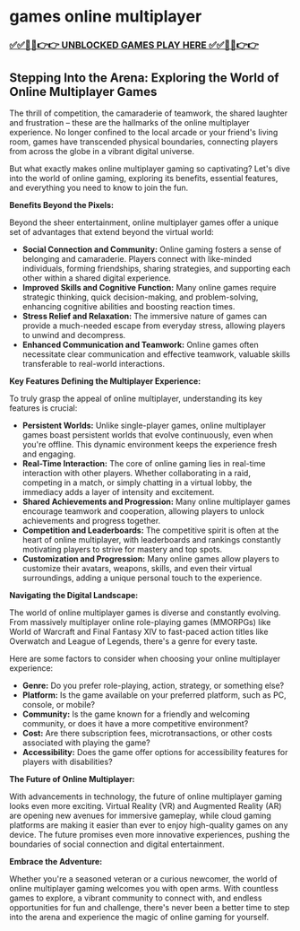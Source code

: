 # games online multiplayer

### [✅✅🔴🔴👉👉 UNBLOCKED GAMES PLAY HERE ✅✅🔴🔴👉👉](https://topstoryindia.com)

## Stepping Into the Arena: Exploring the World of Online Multiplayer Games

The thrill of competition, the camaraderie of teamwork, the shared laughter and frustration – these are the hallmarks of the online multiplayer experience.  No longer confined to the local arcade or your friend's living room, games have transcended physical boundaries, connecting players from across the globe in a vibrant digital universe. 

But what exactly makes online multiplayer gaming so captivating?  Let's dive into the world of online gaming, exploring its benefits, essential features, and everything you need to know to join the fun.

**Benefits Beyond the Pixels:**

Beyond the sheer entertainment, online multiplayer games offer a unique set of advantages that extend beyond the virtual world:

* **Social Connection and Community:** Online gaming fosters a sense of belonging and camaraderie. Players connect with like-minded individuals, forming friendships, sharing strategies, and supporting each other within a shared digital experience.
* **Improved Skills and Cognitive Function:** Many online games require strategic thinking, quick decision-making, and problem-solving, enhancing cognitive abilities and boosting reaction times.
* **Stress Relief and Relaxation:** The immersive nature of games can provide a much-needed escape from everyday stress, allowing players to unwind and decompress.
* **Enhanced Communication and Teamwork:** Online games often necessitate clear communication and effective teamwork,  valuable skills transferable to real-world interactions.

**Key Features Defining the Multiplayer Experience:**

To truly grasp the appeal of online multiplayer, understanding its key features is crucial:

* **Persistent Worlds:** Unlike single-player games, online multiplayer games boast persistent worlds that evolve continuously, even when you're offline.  This dynamic environment keeps the experience fresh and engaging.
* **Real-Time Interaction:**  The core of online gaming lies in real-time interaction with other players.  Whether collaborating in a raid, competing in a match, or simply chatting in a virtual lobby, the immediacy adds a layer of intensity and excitement.
* **Shared Achievements and Progression:** Many online multiplayer games encourage teamwork and cooperation, allowing players to unlock achievements and progress together. 
* **Competition and Leaderboards:** The competitive spirit is often at the heart of online multiplayer, with leaderboards and rankings constantly motivating players to strive for mastery and top spots.
* **Customization and Progression:** Many online games allow players to customize their avatars, weapons, skills, and even their virtual surroundings, adding a unique personal touch to the experience.

**Navigating the Digital Landscape:**

The world of online multiplayer games is diverse and constantly evolving.  From massively multiplayer online role-playing games (MMORPGs) like World of Warcraft and Final Fantasy XIV to fast-paced action titles like Overwatch and League of Legends, there's a genre for every taste. 

Here are some factors to consider when choosing your online multiplayer experience:

* **Genre:**  Do you prefer role-playing, action, strategy, or something else?
* **Platform:**  Is the game available on your preferred platform, such as PC, console, or mobile?
* **Community:**  Is the game known for a friendly and welcoming community, or does it have a more competitive environment?
* **Cost:**  Are there subscription fees, microtransactions, or other costs associated with playing the game?
* **Accessibility:**  Does the game offer options for accessibility features for players with disabilities?

**The Future of Online Multiplayer:**

With advancements in technology, the future of online multiplayer gaming looks even more exciting. Virtual Reality (VR) and Augmented Reality (AR) are opening new avenues for immersive gameplay, while cloud gaming platforms are making it easier than ever to enjoy high-quality games on any device.  The future promises even more innovative experiences, pushing the boundaries of social connection and digital entertainment.

**Embrace the Adventure:**

Whether you're a seasoned veteran or a curious newcomer, the world of online multiplayer gaming welcomes you with open arms.  With countless games to explore, a vibrant community to connect with, and endless opportunities for fun and challenge, there's never been a better time to step into the arena and experience the magic of online gaming for yourself.